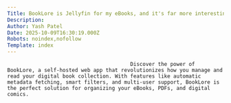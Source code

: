 ```yaml
---
Title: BookLore is Jellyfin for my eBooks, and it's far more interesting than I imagined
Description: 
Author: Yash Patel
Date: 2025-10-09T16:30:19.000Z
Robots: noindex,nofollow
Template: index
---
```


                                            Discover the power of BookLore, a self-hosted web app that revolutionizes how you manage and read your digital book collection. With features like automatic metadata fetching, smart filters, and multi-user support, BookLore is the perfect solution for organizing your eBooks, PDFs, and digital comics.
                                        